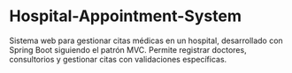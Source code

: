 # Hospital-Appointment-System
Sistema web para gestionar citas médicas en un hospital, desarrollado con Spring Boot  siguiendo el patrón MVC. Permite registrar doctores, consultorios y gestionar citas con validaciones específicas.
